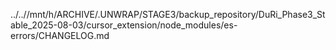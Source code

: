 ../..//mnt/h/ARCHIVE/.UNWRAP/STAGE3/backup_repository/DuRi_Phase3_Stable_2025-08-03/cursor_extension/node_modules/es-errors/CHANGELOG.md
